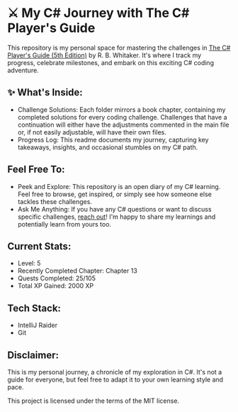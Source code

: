 # ⚔️ My C# Journey with The C# Player's Guide

This repository is my personal space for mastering the challenges in [The C# Player's Guide (5th Edition)](https://csharpplayersguide.com/) by R. B. Whitaker. It's where I track my progress, celebrate milestones, and embark on this exciting C# coding adventure.

## ✨ What's Inside:

* Challenge Solutions:
  Each folder mirrors a book chapter, containing my completed solutions for every coding challenge. Challenges that have a continuation will either have the adjustments commented in the main file or, if not easily adjustable, will have their own files.
* Progress Log:
  This readme documents my journey, capturing key takeaways, insights, and occasional stumbles on my C# path.
## Feel Free To:

* Peek and Explore:
  This repository is an open diary of my C# learning. Feel free to browse, get inspired, or simply see how someone else tackles these challenges.
* Ask Me Anything:
  If you have any C# questions or want to discuss specific challenges, [reach out](mailto:dev@soradotwav.com)! I'm happy to share my learnings and potentially learn from yours too.
##  Current Stats:

- Level: 5
- Recently Completed Chapter: Chapter 13
- Quests Completed: 25/105
- Total XP Gained: 2000 XP
## Tech Stack:

* IntelliJ Raider
* Git
## Disclaimer:

This is my personal journey, a chronicle of my exploration in C#. It's not a guide for everyone, but feel free to adapt it to your own learning style and pace.

This project is licensed under the terms of the MIT license.